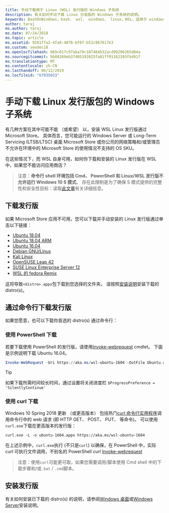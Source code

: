 ```yaml
---
title: 手动下载用于 Linux (WSL) 发行版的 Windows 子系统
description: 有关如何手动下载 Linux 分发版的 Windows 子系统的说明。
keywords: BashOnWindows，bash、 wsl、 windows、 linux，WSL，适用于 windows 子系统的 windows 子系统、 发行版、 ubuntu、 openSUSE、 SLES，debian、 kali
author: taraj
ms.author: taraj
ms.date: 07/24/2018
ms.topic: article
ms.assetid: 9281ffa2-4fa9-4078-bf6f-b51c967617e3
ms.custom: seodec18
ms.openlocfilehash: 669c017c97aba70c107484b32acd99296265d84a
ms.sourcegitcommit: bb88269eb37405192625fa81ff91162393fb491f
ms.translationtype: MT
ms.contentlocale: zh-CN
ms.lasthandoff: 06/12/2019
ms.locfileid: "67035033"
---
```

# <a name="manually-download-windows-subsystem-for-linux-distro-packages"></a>手动下载 Linux 发行版包的 Windows 子系统

有几种方案在其中可能不能 （或希望） 以，安装 WSL Linux 发行版通过 Microsoft Store。 具体而言，您可能运行的 Windows Server 或 Long-Term Servicing (LTSB/LTSC) 桌面 Microsoft Store 或你公司的网络策略和/或管理员不允许在环境中的 Microsoft Store 的使用情况不支持的 OS SKU。

在这些情况下，而 WSL 自身可用，如何你下载和安装的 Linux 发行版在 WSL 中，如果您不能访问应用商店？

> 注意：**命令行 shell 环境包括 Cmd、 PowerShell 和 Linux/WSL 发行版不允许运行 Windows 10 S 模式**。 存在此限制是为了确保 S 模式提供的完整性和安全性目标：读取[此文章](https://blogs.msdn.microsoft.com/commandline/2017/05/18/will-linux-distros-run-on-windows-10-s/)有关详细信息。

## <a name="downloading-distros"></a>下载发行版

如果 Microsoft Store 应用不可用，您可以下载并手动安装的 Linux 发行版通过单击以下链接：
* [Ubuntu 18.04](https://aka.ms/wsl-ubuntu-1804)
* [Ubuntu 18.04 ARM](https://aka.ms/wsl-ubuntu-1804-arm)
* [Ubuntu 16.04](https://aka.ms/wsl-ubuntu-1604)
* [Debian GNU/Linux](https://aka.ms/wsl-debian-gnulinux)
* [Kali Linux](https://aka.ms/wsl-kali-linux)
* [OpenSUSE Leap 42](https://aka.ms/wsl-opensuse-42)
* [SUSE Linux Enterprise Server 12](https://aka.ms/wsl-sles-12)
* [WSL 的 fedora Remix](https://github.com/WhitewaterFoundry/WSLFedoraRemix/releases/)

这将导致`<distro>.appx`包下载到您选择的文件夹。 请按照[安装说明](#installing-your-distro)安装下载的 distro(s)。

## <a name="downloading-distros-via-the-command-line"></a>通过命令行下载发行版
如果您愿意，也可以下载你首选的 distro(s) 通过命令行：

 ### <a name="download-using-powershell"></a>使用 PowerShell 下载
 若要下载使用 PowerShell 的发行版，请使用[Invoke-webrequest](https://msdn.microsoft.com/powershell/reference/5.1/microsoft.powershell.utility/invoke-webrequest) cmdlet。 下面是示例说明下载 Ubuntu 16.04。

```powershell
Invoke-WebRequest -Uri https://aka.ms/wsl-ubuntu-1604 -OutFile Ubuntu.appx -UseBasicParsing
```

> [!TIP]
> 如果下载所需时间较长时间，通过设置将关闭进度栏 `$ProgressPreference = 'SilentlyContinue'`

### <a name="download-using-curl"></a>使用 curl 下载
Windows 10 Spring 2018 更新 （或更高版本） 包括热门[curl 命令行实用程序](https://curl.haxx.se/)调用命令行中的 web 请求 (即 HTTP GET、 POST、 PUT、 等命令)。 可以使用`curl.exe`下载在更高版本的发行版：

```console
curl.exe -L -o ubuntu-1604.appx https://aka.ms/wsl-ubuntu-1604
```

在上述示例中，`curl.exe`执行 (不只是`curl`) 以确保，在 PowerShell 中，实际 curl 可执行文件调用，不别名的 PowerShell curl [Invoke-webrequest](https://docs.microsoft.com/en-us/powershell/module/microsoft.powershell.utility/invoke-webrequest?view=powershell-6)

> 注意：使用`curl`可能更可取，如果您需要调用/脚本使用 Cmd shell 中的下载步骤和/或`.bat`  /  `.cmd`脚本。

## <a name="installing-your-distro"></a>安装发行版
有关如何安装已下载的 distro(s) 的说明，请参阅[Windows 桌面](install-win10.md)或[Windows Server](install-on-server.md)安装说明。

